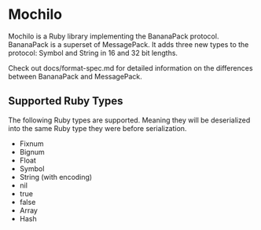 # Mochilo

Mochilo is a Ruby library implementing the BananaPack protocol. BananaPack is a superset
of MessagePack. It adds three new types to the protocol: Symbol and String in 16 and 32 bit
lengths.

Check out docs/format-spec.md for detailed information on the differences between BananaPack
and MessagePack.

## Supported Ruby Types

The following Ruby types are supported. Meaning they will be deserialized into
the same Ruby type they were before serialization.

* Fixnum
* Bignum
* Float
* Symbol
* String (with encoding)
* nil
* true
* false
* Array
* Hash
